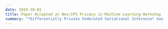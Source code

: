 ```yaml
---
date: 2019-10-01
title: Paper Accepted at NeurIPS Privacy in Machine Learning Workshop
summary: "*Differentially Private Federated Variational Inference* has been accepted at the NeurIPS Privacy in Machine Learning. Workshop."
---
```

